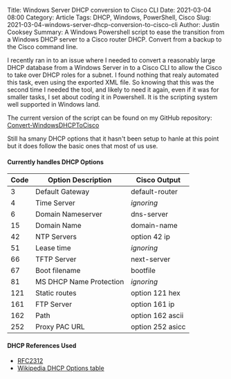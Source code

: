 Title: Windows Server DHCP conversion to Cisco CLI
Date: 2021-03-04 08:00
Category: Article
Tags: DHCP, Windows, PowerShell, Cisco
Slug: 2021-03-04-windows-server-dhcp-conversion-to-cisco-cli
Author: Justin Cooksey
Summary: A Windows Powershell script to ease the transition from a Windows DHCP server to a Cisco router DHCP. Convert from a backup to the Cisco command line.

I recently ran in to an issue where I needed to convert a reasonably large DHCP database from a Windows Server in to a Cisco CLI to allow the Cisco to take over DHCP roles for a subnet. I found nothing that realy automated this task, even using the exported XML file. So knowing that this was the second time I needed the tool, and likely to need it again, even if it was for smaller tasks, I set about coding it in Powershell. It is the scripting system well supported in Windows land.

The current version of the script can be found on my GitHub repository:
[Convert-WindowsDHCPToCisco](https://github.com/jscooksey/Convert-WindowsDHCPToCisco)

Still ha smany DHCP options that it hasn't been setup to hanle at this point but it does follow the basic ones that most of us use.

#### Currently handles DHCP Options

| Code | Option Description      | Cisco Output     |
| ---- | ----------------------- | ---------------- |
| 3    | Default Gateway         | default-router   |
| 4    | Time Server             | _ignoring_       |
| 6    | Domain Nameserver       | dns-server       |
| 15   | Domain Name             | domain-name      |
| 42   | NTP Servers             | option 42 ip     |
| 51   | Lease time              | _ignoring_       |
| 66   | TFTP Server             | next-server      |
| 67   | Boot filename           | bootfile         |
| 81   | MS DHCP Name Protection | _ignoring_       |
| 121  | Static routes           | option 121 hex   |
| 161  | FTP Server              | option 161 ip    |
| 162  | Path                    | option 162 ascii |
| 252  | Proxy PAC URL           | option 252 asicc |

#### DHCP References Used

- [RFC2312](https://tools.ietf.org/html/rfc2132)
- [Wikipedia DHCP Options table](https://en.wikipedia.org/wiki/Dynamic_Host_Configuration_Protocol#Client_configuration_parameters)
